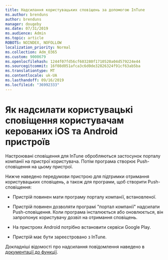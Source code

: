 ```yaml
---
title: Надсилання користувацьких сповіщень за допомогою InTune
ms.author: brenduns
author: brenduns
manager: dougeby
ms.date: 07/31/2019
ms.audience: Admin
ms.topic: article
ROBOTS: NOINDEX, NOFOLLOW
localization_priority: Normal
ms.collection: Adm_O365
ms.custom: 9000679
ms.openlocfilehash: 1244f07fd56cf603280f1710520a04d579224e44
ms.sourcegitcommit: 16f08d051afca3c6d0de32826324f91cf63ab5ba
ms.translationtype: MT
ms.contentlocale: uk-UA
ms.lasthandoff: 09/16/2019
ms.locfileid: "36992333"
---
```

# <a name="how-to-send-custom-notifications-to-the-users-of-managed-ios-and-android-devices"></a>Як надсилати користувацькі сповіщення користувачам керованих iOS та Android пристроїв

Настроювані сповіщення для InTune обробляються застосунок порталу компанії на пристрої користувача. Потім програма створює Push-сповіщення на цьому пристрої.

Нижче наведено передумови пристрою для підтримки отримання користувацьких сповіщень, а також для програми, щоб створити Push-сповіщення:

- Пристрій повинен мати програму порталу компанії, встановленої.  

- Пристрій повинен дозволяти програмі "портал компанії" надсилати Push-сповіщення. Коли програма інсталюється або оновлюється, він запропонує користувачу дозвіл на отримання сповіщень.

- На пристроях Android потрібно встановити сервіси Google Play.

- Пристрій має бути зареєстровано з InTune.

Докладніші відомості про надсилання повідомлення наведено в [документації до функції](https://docs.microsoft.com/intune/custom-notifications).

